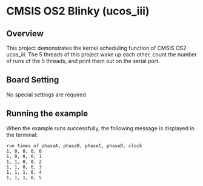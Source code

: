 # CMSIS OS2 Blinky (ucos_iii)

## Overview

This project demonstrates the kernel scheduling function of CMSIS OS2 ucos_iii. The 5 threads of this project wake up each other, count the number of runs of the 5 threads, and print them out on the serial port.

## Board Setting

No special settings are required

## Running the example

When the example runs successfully, the following message is displayed in the terminal:
```console
run times of phaseA, phaseB, phaseC, phaseD, clock
1, 0, 0, 0, 0
1, 0, 0, 0, 1
1, 1, 0, 0, 2
1, 1, 0, 0, 3
1, 1, 1, 0, 4
1, 1, 1, 0, 5
```
